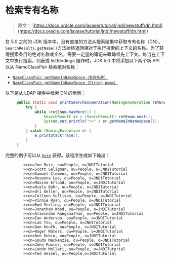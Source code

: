 # 检索专有名称

> 原文： [https://docs.oracle.com/javase/tutorial/jndi/newstuff/dn.html](https://docs.oracle.com/javase/tutorial/jndi/newstuff/dn.html)

在 5.0 之前的 JDK 版本中，没有直接的方法从搜索结果中获取专有名称（DN）。 `SearchResults.getName()`方法始终返回相对于执行搜索的上下文的名称。为了获得搜索条目的绝对名称或全名，需要一定量的簿记来跟踪祖先上下文。每当在上下文中执行搜索，列表或 listBindings 操作时，JDK 5.0 中将添加以下两个新 API 以从 NameClassPair 检索绝对名称：

*   [`NameClassPair.getNameInNameSpace（名称名称）`](https://docs.oracle.com/javase/8/docs/api/javax/naming/NameClassPair.html#getNameInNamespace-Name-)
*   [`NameClassPair.getNameInNameSpace（String name）`](https://docs.oracle.com/javase/8/docs/api/javax/naming/NameClassPair.html#getNameInNamespace-String-)

以下是从 LDAP 搜索中检索 DN 的示例：

```java
     public static void printSearchEnumeration(NamingEnumeration retEnum) {
         try {
             while (retEnum.hasMore()) {
                 SearchResult sr = (SearchResult) retEnum.next();
                 System.out.println(">>" + sr.getNameInNamespace());
             }
         } catch (NamingException e) {
             e.printStackTrace();
         }
     }
```

完整的例子可以从 [`here`](examples/FullName.java) 获得。该程序生成如下输出：

```
        >>cn=Jon Ruiz, ou=People, o=JNDITutorial
        >>cn=Scott Seligman, ou=People, o=JNDITutorial
        >>cn=Samuel Clemens, ou=People, o=JNDITutorial
        >>cn=Rosanna Lee, ou=People, o=JNDITutorial
        >>cn=Maxine Erlund, ou=People, o=JNDITutorial
        >>cn=Niels Bohr, ou=People, o=JNDITutorial
        >>cn=Uri Geller, ou=People, o=JNDITutorial
        >>cn=Colleen Sullivan, ou=People, o=JNDITutorial
        >>cn=Vinnie Ryan, ou=People, o=JNDITutorial
        >>cn=Rod Serling, ou=People, o=JNDITutorial
        >>cn=Jonathan Wood, ou=People, o=JNDITutorial
        >>cn=Aravindan Ranganathan, ou=People, o=JNDITutorial
        >>cn=Ian Anderson, ou=People, o=JNDITutorial
        >>cn=Lao Tzu, ou=People, o=JNDITutorial
        >>cn=Don Knuth, ou=People, o=JNDITutorial
        >>cn=Roger Waters, ou=People, o=JNDITutorial
        >>cn=Ben Dubin, ou=People, o=JNDITutorial
        >>cn=Spuds Mackenzie, ou=People, o=JNDITutorial
        >>cn=John Fowler, ou=People, o=JNDITutorial
        >>cn=Londo Mollari, ou=People, o=JNDITutorial
        >>cn=Ted Geisel, ou=People,o=JNDITutorial
```
